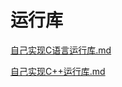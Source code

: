 # 运行库

[自己实现C语言运行库.md](https://github.com/niu0217/Documents/blob/main/C%2B%2B/base/runtime_library/自己实现C语言运行库.md)

[自己实现C++运行库.md](https://github.com/niu0217/Documents/blob/main/C%2B%2B/base/runtime_library/自己实现C%2B%2B运行库.md)
